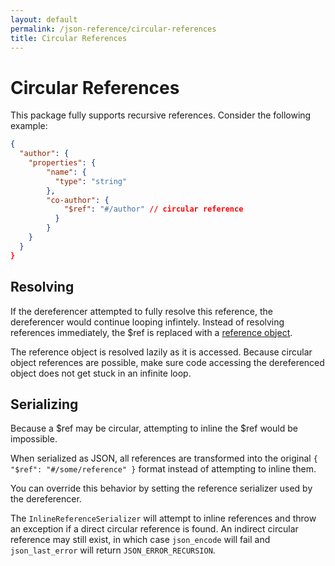 ```yaml
---
layout: default
permalink: /json-reference/circular-references
title: Circular References
---
```


# Circular References

This package fully supports recursive references.  Consider the following example:

```json
{
  "author": {
    "properties": {
        "name": {
          "type": "string"
        },
        "co-author": {
            "$ref": "#/author" // circular reference
          }
        }
    }
  }
}
```

## Resolving

If the dereferencer attempted to fully resolve this reference, the dereferencer would continue looping infintely.  Instead of resolving references immediately, the $ref is replaced with a [reference object](https://github.com/league/json-reference/blob/master/src/Reference.php).

The reference object is resolved lazily as it is accessed.  Because circular object references are possible, make sure code accessing the dereferenced object does not get stuck in an infinite loop.

## Serializing

Because a $ref may be circular, attempting to inline the $ref would be impossible.

When serialized as JSON, all references are transformed into the original `{ "$ref": "#/some/reference" }` format instead of attempting to inline them.

You can override this behavior by setting the reference serializer used by the dereferencer.

The `InlineReferenceSerializer` will attempt to inline references and throw an exception if a direct circular reference is found.  An indirect circular reference may still exist, in which case `json_encode` will fail and `json_last_error` will return `JSON_ERROR_RECURSION`.
